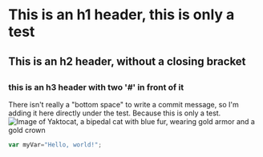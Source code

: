 # <h1> This is an h1 header, this is only a test</h1> 
## <h2> This is an h2 header, without a closing bracket
## <h3> this is an h3 header with two '#' in front of it
There isn't really a "bottom space" to write a commit message, so I'm adding it here directly under the test. Because this is only a test.
![Image of Yaktocat, a bipedal cat with blue fur, wearing gold armor and a gold crown](https://octodex.github.com/images/yaktocat.png)

``` javascript
var myVar="Hello, world!";
```

